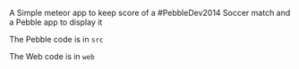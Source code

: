 A Simple meteor app to keep score of a #PebbleDev2014 Soccer match and a Pebble app to display it

The Pebble code is in `src`

The Web code is in `web`

